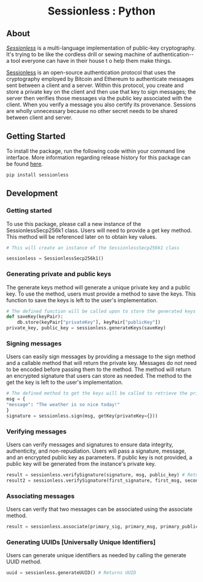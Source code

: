 <div align="center">
    <h1> Sessionless : Python</h1>
</div>

## About

[*Sessionless*](https://www.github.com/planet-nine-app/sessionless) is a multi-language implementation of public-key cryptography.
It's trying to be like the cordless drill or sewing machine of authentication--a tool everyone can have in their house t
o help them make things.

[Sessionless](https://sessionless.org/) is an open-source authentication protocol that uses the cryptography employed by Bitcoin and Ethereum to authenticate messages sent between a client and a server. Within this protocol, you create and store a private key on the client and then use that key to sign messages; the server then verifies those messages via the public key associated with the client. When you verify a message you also certify its provenance. Sessions are wholly unnecessary because no other secret needs to be shared between client and server.

## Getting Started 

To install the package, run the following code within your command line interface. More information regarding release history for this package can be found [here](https://pypi.org/project/sessionless/).
```
pip install sessionless
```

## Development 

### Getting started
To use this package, please call a new instance of the SessionlessSecp256k1 class. Users will need to provide a get key method. This method will be referenced later on to obtain key values.

```python
# This will create an instance of the SessionlessSecp256k1 class 

sessionless = SessionlessSecp256k1()
```

### Generating private and public keys
The generate keys method will generate a unique private key and a public key. To use the method, users must provide a method to save the keys. This function to save the keys is left to the user's implementation.
```python
# The defined function will be called upon to store the generated keys
def saveKey(keyPair):
    db.store(keyPair["privateKey"], keyPair["publicKey"])
private_key, public_key = sessionless.generateKeys(saveKey) 
```

### Signing messages
Users can easily sign messages by providing a message to the sign method and a callable method that will return the private key. Messages do not need to be encoded before passing them to the method. The method will return an encrypted signature that users can store as needed. The method to the get the key is left to the user's implementation.
```python
# The defined method to get the keys will be called to retrieve the private key
msg = {
"message": "The weather is so nice today!"
}
signature = sessionless.sign(msg, getKey(privateKey={}))
```

### Verifying messages
Users can verify messages and signatures to ensure data integrity, authenticity, and non-repudiation. Users will pass a signature, message, and an encrypted public key as parameters. If public key is not provided, a public key will be generated from the instance's private key.
```python
result = sessionless.verifySignature(signature, msg, public_key) # Returns True
result2 = sessionless.verifySignature(first_signature, first_msg, second_primary_key) # Returns False
```

### Associating messages
Users can verify that two messages can be associated using the associate method. 
```python
result = sessionless.associate(primary_sig, primary_msg, primary_public_key, secondary_sig, secondary_msg, secondary_public_key) # Returns either True or False

```

### Generating UUIDs [Universally Unique Identifiers]
Users can generate unique identifiers as needed by calling the generate UUID method.
```python
uuid = sessionless.generateUUID() # Returns UUID

```
